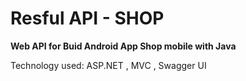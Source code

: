 # Resful API - SHOP
**Web API for Buid Android App Shop mobile with Java**


Technology used: ASP.NET , MVC , Swagger UI
